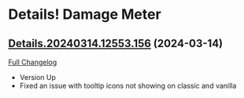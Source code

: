 # Details! Damage Meter

## [Details.20240314.12553.156](https://github.com/Tercioo/Details-Damage-Meter/tree/Details.20240314.12553.156) (2024-03-14)
[Full Changelog](https://github.com/Tercioo/Details-Damage-Meter/compare/Details.20240313.12552.156...Details.20240314.12553.156) 

- Version Up  
- Fixed an issue with tooltip icons not showing on classic and vanilla  
